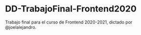 # DD-TrabajoFinal-Frontend2020
Trabajo final para el curso de Frontend 2020-2021, dictado por @joelalejandro.
